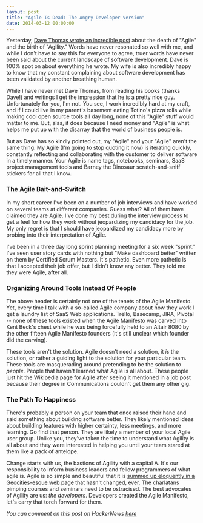 ```yaml
---
layout: post
title: "Agile Is Dead: The Angry Developer Version"
date: 2014-03-12 00:00:00
---
```


Yesterday, [Dave Thomas wrote an incredible
post](http://pragdave.me/blog/2014/03/04/time-to-kill-agile/) about the death
of "Agile" and the birth of "Agility." Words have never resonated so well with
me, and while I don't have to say this for everyone to agree, truer words have
never been said about the current landscape of software development. Dave is
100% spot on about everything he wrote. My wife is also incredibly happy to
know that my constant complaining about software development has been validated
by another breathing human.

While I have never met Dave Thomas, from reading his books (thanks Dave!) and
writings I get the impression that he is a pretty nice guy. Unfortunately for
you, I'm not. You see, I work incredibly hard at my craft, and if I could live
in my parent's basement eating Totino's pizza rolls while making cool open 
source tools all day long, none of this "Agile" stuff would matter to me. But, 
alas, it does because I need money and "Agile" is what helps me put up with 
the disarray that the world of business people is.

But as Dave has so kindly pointed out, my "Agile" and your "Agile" aren't the
same thing. My Agile (I'm going to stop quoting it now) is iterating quickly,
constantly reflecting and collaborating with the customer to deliver software
in a timely manner. Your Agile is name tags, notebooks, seminars, SaaS project
management tools and Barney the Dinosaur scratch-and-sniff stickers for all
that I know.

### The Agile Bait-and-Switch
In my short career I've been on a number of job interviews and have worked on
several teams at different companies. Guess what? All of them have claimed they
are Agile. I've done my best during the interview process to get a feel for how
they work without jeopardizing my candidacy for the job. My only regret is that
I should have jeopardized my candidacy more by probing into their interpretation
of Agile.

I've been in a three day long sprint planning meeting for a six week "sprint."
I've seen user story cards with nothing but "Make dashboard better" written on
them by Certified Scrum Masters. It's pathetic. Even more pathetic is that I
accepted their job offer, but I didn't know any better. They told me they were
Agile, after all.

### Organizing Around Tools Instead Of People
The above header is certainly not one of the tenets of the Agile Manifesto. 
Yet, every time I talk with a so-called Agile company about how they work I get 
a laundry list of SaaS Web applications. Trello, Basecamp, JIRA, Pivotal -- 
none of these tools existed when the Agile Manifesto was carved into Kent 
Beck's chest while he was being forcefully held to an Altair 8080 by the other
fifteen Agile Manifesto founders (it's still unclear which founder did the
carving).

These tools aren't the solution. Agile doesn't need a solution, it *is* the
solution, or rather a guiding light to the solution for your particular team.
These tools are masquerading around pretending to be the solution to *people*.
People that haven't learned what Agile is all about. These people just hit the
Wikipedia page for Agile after seeing it mentioned in a job post because their
degree in Communications couldn't get them any other gig.

### The Path To Happiness
There's probably a person on your team that once raised their hand and said
something about building software better. They likely mentioned ideas about
building features with higher certainty, less meetings, and more learning. Go
find that person. They are likely a member of your local Agile user group.
Unlike you, they've taken the time to understand what Agility is all about and
they were interested in helping you until your team stared at them like a pack
of antelope.

Change starts with us, the bastions of Agility with a capital A. It's our
responsibility to inform business leaders and fellow programmers of what agile 
is. Agile is so simple and beautiful that it is [summed up eloquently in a 
Geocities-esque web page](http://agilemanifesto.org/) that hasn't changed, 
ever. The charlatans pimping courses and seminars need to be ostracised. The 
best advocates of Agility are us: *the developers*. Developers created the 
Agile Manifesto, let's carry that torch forward for them.

*You can comment on this post on HackerNews [here](https://news.ycombinator.com/item?id=7385959)*
